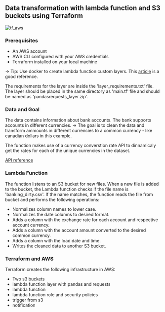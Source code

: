 ## Data transformation with lambda function and S3 buckets using Terraform

![tf_aws](https://github.com/davidrochabio/terraform_aws_lambda_s3/assets/62852893/d4ca4942-0020-4444-a2df-b27bf9924c68)

### Prerequisites
- An AWS account
- AWS CLI configured with your AWS credentials
- Terraform installed on your local machine

-> Tip: Use docker to create lambda function custom layers. This [article](https://medium.com/simform-engineering/creating-lambda-layers-made-easy-with-docker-a-developers-guide-3bcfcf32d7c3) is a good reference.

The requirements for the layer are inside the 'layer_requirements.txt' file.
The layer should be placed in the same directory as 'main.tf' file and should be named as 'pandasrequests_layer.zip'. 

### Data and Goal
The data contains information about bank accounts. The bank supports accounts in different currencies.
-> The goal is to clean the data and transform ammounts in different currencies to a common currency - like canadian dollars in this example.

The function makes use of a currency converstion rate API to dinnamicaly get the rates for each of the unique currencies in the dataset.

[API reference](https://www.exchangerate-api.com/docs/free)

### Lambda Function
The function listens to an S3 bucket for new files.
When a new file is added to the bucket, the Lambda function checks if the file name is 'banking_dirty.csv'.
If the name matches, the function reads the file from bucket and performs the following operations:
- Normalizes column names to lower case.
- Normalizes the date columns to desired format.
- Adds a column with the exchange rate for each account and respective account currency.
- Adds a column with the account amount converted to the desired common currency.
- Adds a column with the load date and time.
- Writes the cleaned data to another S3 bucket.

### Terraform and AWS 
Terraform creates the following infrastructure in AWS:
- Two s3 buckets
- lambda function layer with pandas and requests
- lambda function
- lambda function role and security policies
- trigger from s3
- notification
